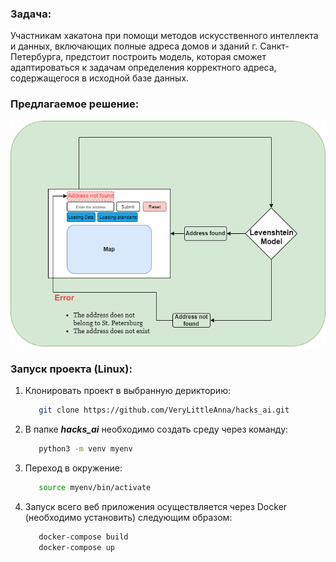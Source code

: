 ### Задача:
Участникам хакатона при помощи методов искусственного интеллекта и данных, включающих полные адреса домов и зданий г. Санкт-Петербурга, предстоит построить модель, которая сможет адаптироваться к задачам определения корректного адреса, содержащегося в исходной базе данных.

### Предлагаемое решение:

![](Scheme.png)

### Запуск проекта (Linux):
1. Клонировать проект в выбранную дерикторию:
   ```bash 
      git clone https://github.com/VeryLittleAnna/hacks_ai.git
   ```
2. В папке ***hacks_ai*** необходимо создать среду через команду:
   ```bash
      python3 -m venv myenv
   ```
3. Переход в окружение:
   ```bash
      source myenv/bin/activate
   ```
4. Запуск всего веб приложения осуществляется через Docker (необходимо установить) следующим образом:
   ```bash
      docker-compose build
      docker-compose up
   ```
